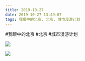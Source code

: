 ```yaml
---
title: 2019-10-27
date: 2019-10-27 13:49:07
tags: 我眼中的北京, 北京, 城市漫游计划
---
```




#我眼中的北京 #北京 #城市漫游计划

![](/assets/images/2019/10/24da197a068e38bb671d5cd29e9a95f5.jpg)

![](/assets/images/2019/10/85ec3877b8e3713b189d6de83dd6c79b.jpg)
